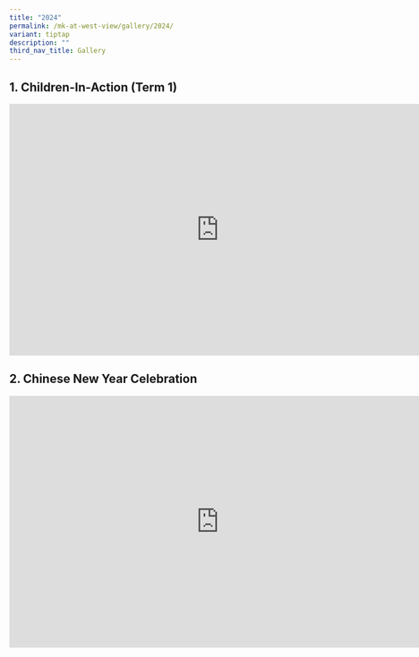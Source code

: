 ```yaml
---
title: "2024"
permalink: /mk-at-west-view/gallery/2024/
variant: tiptap
description: ""
third_nav_title: Gallery
---
```

<h2>1. Children-In-Action (Term 1)</h2>
<div class="iframe-wrapper">
<iframe height="450" width="748" allowfullscreen="true" frameborder="0" src="https://docs.google.com/presentation/d/e/2PACX-1vSpcurzWQA9GN4b9nF5Yo9ZiuwhVYy6v9k2Q-A1sEek5_wFxCLEhmRBis64tybKZiXX5IrSHkKt3YKN/embed?start=false&amp;loop=false&amp;delayms=3000"></iframe>
</div>
<h2>2. Chinese New Year Celebration</h2>
<div class="iframe-wrapper">
<iframe height="450" width="748" allowfullscreen="true" frameborder="0" src="https://docs.google.com/presentation/d/e/2PACX-1vTWbOIIjlpys1vCVEQ8CHQ_yqkmRv0q3191RWpkWPG2MzMb-goaVLCwPVvyozSHkewHJmWD-rXZaZhO/embed?start=false&amp;loop=false&amp;delayms=3000"></iframe>
</div>
<p></p>
<p></p>